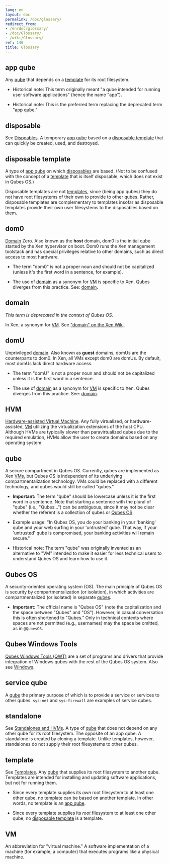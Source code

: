 ```yaml
---
lang: en
layout: doc
permalink: /doc/glossary/
redirect_from:
- /en/doc/glossary/
- /doc/Glossary/
- /wiki/Glossary/
ref: 140
title: Glossary
---
```


## app qube

Any [qube](#qube) that depends on a [template](#template) for its root
filesystem.

* Historical note: This term originally meant "a qube intended for running user
  software applications" (hence the name "app").

* Historical note: This is the preferred term replacing the deprecated term
  "app qube."

## disposable

See [Dispoables](/doc/how-to-use-disposables/). A temporary [app
qube](#app-qube) based on a [disposable template](#disposable-template) that
can quickly be created, used, and destroyed.

## disposable template

A type of [app qube](#app-qube) on which [disposables](#disposable) are based.
(Not to be confused with the concept of a [template](#template) that is itself
disposable, which does not exist in Qubes OS.)

Disposable templates are not [templates](#template), since (being app qubes)
they do not have root filesystems of their own to provide to other qubes.
Rather, disposable templates are complementary to templates insofar as
disposable templates provide their own user filesystems to the disposables
based on them.

## dom0

[Domain](#domain) Zero. Also known as the **host** domain, dom0 is the initial
qube started by the Xen hypervisor on boot. Dom0 runs the Xen management
toolstack and has special privileges relative to other domains, such as direct
access to most hardware.

* The term "dom0" is not a proper noun and should not be capitalized (unless
  it's the first word in a sentence, for example).

* The use of [domain](#domain) as a synonym for [VM](#vm) is specific to Xen.
  Qubes diverges from this practice. See: [domain](#domain).

## domain

_This term is deprecated in the context of Qubes OS._

In Xen, a synonym for [VM](#vm). See ["domain" on the Xen
Wiki](https://wiki.xenproject.org/wiki/Domain).

## domU

Unprivileged [domain](#domain). Also known as **guest** domains, domUs are the
counterparts to dom0. In Xen, all VMs except dom0 are domUs. By default, most
domUs lack direct hardware access.

* The term "domU" is not a proper noun and should not be capitalized unless it
  is the first word in a sentence.

* The use of [domain](#domain) as a synonym for [VM](#vm) is specific to Xen.
  Qubes diverges from this practice. See: [domain](#domain).

## HVM

[Hardware-assisted Virtual Machine](/doc/standalones-and-HVM/). Any fully
virtualized, or hardware-assisted, [VM](#vm) utilizing the virtualization
extensions of the host CPU. Although HVMs are typically slower than
paravirtualized qubes due to the required emulation, HVMs allow the user to
create domains based on any operating system.

## qube

A secure compartment in Qubes OS. Currently, qubes are implemented as Xen
[VMs](#vm), but Qubes OS is independent of its underlying compartmentalization
technology. VMs could be replaced with a different technology, and qubes would
still be called "qubes."

* **Important:** The term "qube" should be lowercase unless it is the first
  word in a sentence. Note that starting a sentence with the plural of "qube"
  (i.e., "Qubes...") can be ambiguous, since it may not be clear whether the
  referent is a collection of qubes or [Qubes OS](#qubes-os).

* Example usage: "In Qubes OS, you do your banking in your 'banking' qube and
  your web surfing in your 'untrusted' qube. That way, if your 'untrusted' qube
  is compromised, your banking activities will remain secure."

* Historical note: The term "qube" was originally invented as an alternative to
  "VM" intended to make it easier for less technical users to understand Qubes
  OS and learn how to use it.

## Qubes OS

A security-oriented operating system (OS). The main principle of Qubes OS is
security by compartmentalization (or isolation), in which activities are
compartmentalized (or isolated) in separate [qubes](#qube).

* **Important:** The official name is "Qubes OS" (note the capitalization and
  the space between "Qubes" and "OS"). However, in casual conversation this is
  often shortened to "Qubes." Only in technical contexts where spaces are not
  permitted (e.g., usernames) may the space be omitted, as in `@QubesOS`.

## Qubes Windows Tools

[Qubes Windows Tools (QWT)](/doc/windows-tools/) are a set of programs and
drivers that provide integration of Windows qubes with the rest of the Qubes OS
system. Also see [Windows](/doc/windows/).

## service qube

A [qube](#qube) the primary purpose of which is to provide a service or
services to other qubes. `sys-net` and `sys-firewall` are examples of service
qubes.

## standalone

See [Standalones and HVMs](/doc/standalone-and-hvm/). A type of [qube](#qube)
that does not depend on any other qube for its root filesystem. The opposite of
an app qube. A standalone is created by cloning a template. Unlike templates,
however, standalones do not supply their root filesystems to other qubes.

## template

See [Templates](/doc/templates/). Any [qube](#qube) that supplies its root
filesystem to another qube. Templates are intended for installing and updating
software applications, but not for running them.

* Since every template supplies its *own* root filesystem to at least one other
  qube, no template can be based on another template. In other words, no
  template is an [app qube](#app-qube).

* Since every template supplies its *root* filesystem to at least one other
  qube, no [disposable template](#disposable-template) is a template.

## VM

An abbreviation for "virtual machine." A software implementation of a machine
(for example, a computer) that executes programs like a physical machine.


